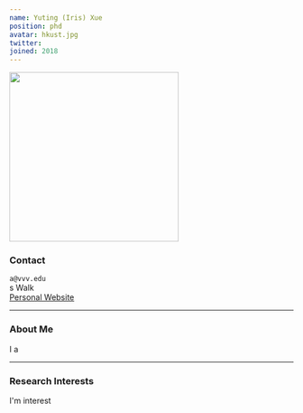 ```yaml
---
name: Yuting (Iris) Xue
position: phd
avatar: hkust.jpg
twitter:
joined: 2018
---
```


<img width="300" src="{{site.baseurl}}/images/people/{{page.avatar}}" data-action="zoom">

### Contact

<i class="fa fa-envelope-o"></i>  `a@vvv.edu`<br>
<i class="fa fa-building"></i> s Walk <br>
 [Personal Website](https://xxx.github.io/)

<hr>

### About Me 

I a
<hr>

### Research Interests

I'm interest

